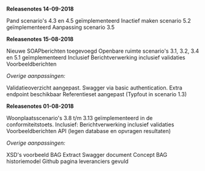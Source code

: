 **Releasenotes 14-09-2018**

Pand scenario's 4.3 en 4.5 geïmplementeerd
Inactief maken scenario 5.2 geïmplementeerd
Aanpassing scenario 3.5

**Releasenotes 15-08-2018**

Nieuwe SOAPberichten toegevoegd
Openbare ruimte scenario's 3.1, 3.2, 3.4 en 5.1 geïmplementeerd
Inclusief
Berichtverwerking inclusief validaties
Voorbeeldberichten

*Overige aanpassingen:*

Validatieoverzicht aangepast.
Swagger via basic authentication. Extra endpoint beschikbaar
Referentieset aangepast (Typfout in scenario 1.3) 


**Releasenotes 01-08-2018**

Woonplaatsscenario's 3.8 t/m 3.13 geïmplementeerd in de conformiteitstoets. 
Inclusief:
Berichtverwerking inclusief validaties
Voorbeeldberichten
API (legen database en opvragen resultaten)

*Overige aanpassingen:*

XSD's voorbeeld BAG Extract
Swagger document
Concept BAG historiemodel
Github pagina leveranciers gevuld
